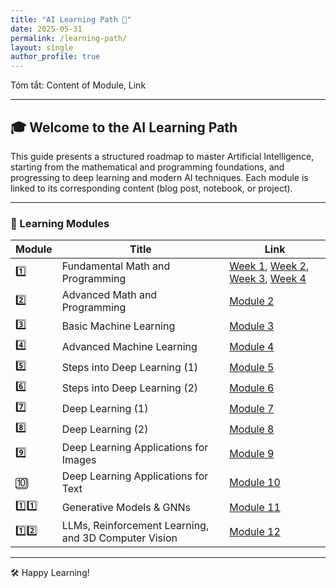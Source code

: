 ```yaml
---
title: "AI Learning Path 📘"
date: 2025-05-31
permalink: /learning-path/
layout: single
author_profile: true
---
```


Tóm tắt: Content of Module, Link 

---

## 🎓 Welcome to the AI Learning Path

This guide presents a structured roadmap to master Artificial Intelligence, starting from the mathematical and programming foundations, and progressing to deep learning and modern AI techniques. Each module is linked to its corresponding content (blog post, notebook, or project).

---

### 📌 Learning Modules

| Module | Title | Link |
|--------|-------|------|
| 1️⃣ | Fundamental Math and Programming | [Week 1](/posts/2025-06-01-Module1-Week1), [Week 2](/posts/2025-06-08-Module1-Week2), [Week 3](/posts/2025-06-15-Module1-Week3), [Week 4](/posts/2025-06-22-Module1-Week4)|
| 2️⃣ | Advanced Math and Programming | [Module 2](/modules/module-2/) |
| 3️⃣ | Basic Machine Learning | [Module 3](/modules/module-3/) |
| 4️⃣ | Advanced Machine Learning | [Module 4](/modules/module-4/) |
| 5️⃣ | Steps into Deep Learning (1) | [Module 5](/modules/module-5/) |
| 6️⃣ | Steps into Deep Learning (2) | [Module 6](/modules/module-6/) |
| 7️⃣ | Deep Learning (1) | [Module 7](/modules/module-7/) |
| 8️⃣ | Deep Learning (2) | [Module 8](/modules/module-8/) |
| 9️⃣ | Deep Learning Applications for Images | [Module 9](/modules/module-9/) |
| 🔟 | Deep Learning Applications for Text | [Module 10](/modules/module-10/) |
| 1️⃣1️⃣ | Generative Models & GNNs | [Module 11](/modules/module-11/) |
| 1️⃣2️⃣ | LLMs, Reinforcement Learning, and 3D Computer Vision | [Module 12](/modules/module-12/) |

---

🛠️ Happy Learning!
